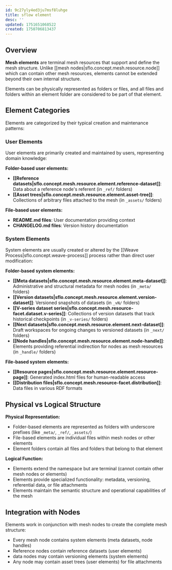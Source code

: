 ```yaml
---
id: 9c27yly4ed3ju7msf8luhge
title: sflow element
desc: ''
updated: 1751651068522
created: 1750706813437
---
```


## Overview

**Mesh elements** are terminal mesh resources that support and define the mesh structure. Unlike [[mesh nodes|sflo.concept.mesh.resource.node]] which can contain other mesh resources, elements cannot be extended beyond their own internal structure.

Elements can be physically represented as folders or files, and all files and folders within an element folder are considered to be part of that element.

## Element Categories

Elements are categorized by their typical creation and maintenance patterns:

### User Elements
User elements are primarily created and maintained by users, representing domain knowledge:

**Folder-based user elements:**
- **[[Reference datasets|sflo.concept.mesh.resource.element.reference-dataset]]**: Data about a reference node's referent (in `_ref/` folders)
- **[[Asset trees|sflo.concept.mesh.resource.element.asset-tree]]**: Collections of arbitrary files attached to the mesh (in `_assets/` folders)

**File-based user elements:**
- **README.md files**: User documentation providing context
- **CHANGELOG.md files**: Version history documentation

### System Elements
System elements are usually created or altered by the [[Weave Process|sflo.concept.weave-process]] process rather than direct user modification:

**Folder-based system elements:**
- **[[Meta datasets|sflo.concept.mesh.resource.element.meta-dataset]]**: Administrative and structural metadata for mesh nodes (in `_meta/` folders)
- **[[Version datasets|sflo.concept.mesh.resource.element.version-dataset]]**: Versioned snapshots of datasets (in `_vN/` folders)
- **[[V-series dataset series|sflo.concept.mesh.resource-facet.dataset.v-series]]**: Collections of version datasets that track historical checkpoints (in `_v-series/` folders)
- **[[Next datasets|sflo.concept.mesh.resource.element.next-dataset]]**: Draft workspaces for ongoing changes to versioned datasets (in `_next/` folders)
- **[[Node handles|sflo.concept.mesh.resource.element.node-handle]]**: Elements providing referential indirection for nodes as mesh resources (in `_handle/` folders)

**File-based system elements:**
- **[[Resource pages|sflo.concept.mesh.resource.element.resource-page]]**: Generated index.html files for human-readable access
- **[[Distribution files|sflo.concept.mesh.resource-facet.distribution]]**: Data files in various RDF formats

## Physical vs Logical Structure

**Physical Representation:**
- Folder-based elements are represented as folders with underscore prefixes (like `_meta/`, `_ref/`, `_assets/`)
- File-based elements are individual files within mesh nodes or other elements
- Element folders contain all files and folders that belong to that element

**Logical Function:**
- Elements extend the namespace but are terminal (cannot contain other mesh nodes or elements)
- Elements provide specialized functionality: metadata, versioning, referential data, or file attachments
- Elements maintain the semantic structure and operational capabilities of the mesh

## Integration with Nodes

Elements work in conjunction with mesh nodes to create the complete mesh structure:
- Every mesh node contains system elements (meta datasets, node handles)
- Reference nodes contain reference datasets (user elements)
- data nodes may contain versioning elements (system elements)
- Any node may contain asset trees (user elements) for file attachments
